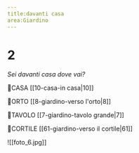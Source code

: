 ```yaml
---
title:davanti casa
area:Giardino
---
```

# 2
_Sei davanti casa dove vai?_

👣CASA [[10-casa-in casa|10]]

👣ORTO [[8-giardino-verso l'orto|8]]

👀TAVOLO [[7-giardino-tavolo grande|7]]

👣CORTILE [[61-giardino-verso il cortile|61]] 

![[foto_6.jpg]]
